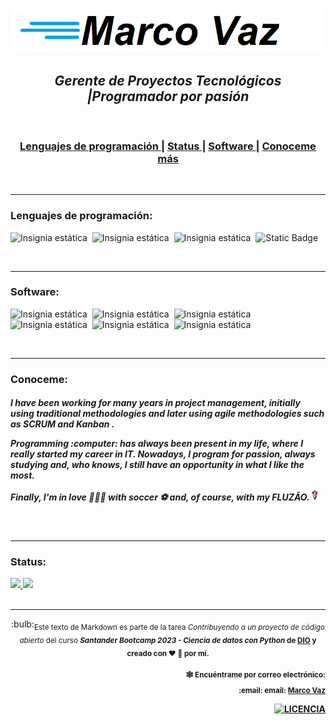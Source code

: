 ![marco](https://github.com/maavaz/git/blob/main/marcovaz.png)

<div align="center">
   <h2>
<a>
  <i>Gerente de Proyectos Tecnológicos <span>|</span>Programador por pasión</i>
<a>
</h2>
<br>
</div>

<div align="center">
   <h3>
     <a href="#lenguajes-de-programación">
      Lenguajes de programación
     </a>
    <span> | </span>
     <a href="#Status">
       Status
     </a>
     <span> | </span>
     <a href="#Software">
       Software
     </a>
     <span> | </span>
     <a href=#Conoceme>
       Conoceme más
     </a>
   </h3>
</div>


<br><hr>

<div align="left">
<span><h3>Lenguajes de programación:</h3></span>

![Insignia estática](https://img.shields.io/badge/PYTHON-black?style=flat&logo=python&logoColor=white)&nbsp;
![Insignia estática](https://img.shields.io/badge/GOLANG-black?style=flat&logo=goland&logoColor=white)&nbsp;
![Insignia estática](https://img.shields.io/badge/LINGUAGEM%20C-black?style=flat&logo=c&logoColor=white)&nbsp;
![Static Badge](https://img.shields.io/badge/LINGUAGEM%20C%2B%2B-black?style=flat&logo=cplusplus&logoColor=white)&nbsp;
</div>

<br><hr>
<div align="left">
<span><h3>Software:</h3></span>

![Insignia estática](https://img.shields.io/badge/JIRA-blue?style=flat&logo=jira&logoColor=white)&nbsp;
![Insignia estática](https://img.shields.io/badge/PROJECT-darkgreen?style=flat&logo=microsoft&logoColor=white)&nbsp;
![Insignia estática](https://img.shields.io/badge/EXCEL-darkblue?style=flat&logo=microsoftexcel&logoColor=amarillo)&nbsp;
![Insignia estática](https://img.shields.io/badge/SQLSERVER-darkblue?style=flat&logo=microsoftsqlserver&logoColor=white)&nbsp;
![Insignia estática](https://img.shields.io/badge/VSCODE-black?style=flat&logo=visualstudiocode&logoColor=white)&nbsp;
![Insignia estática](https://img.shields.io/badge/ANACONDA-brown?style=flat&logo=anaconda&logoColor=white)&nbsp;


</div>
<br><hr>
<div align="left">
<span><h3>Conoceme:</h3></span>
<h5><p>I have been working for many years in project management, initially using traditional methodologies and later using agile methodologies such as <i><b>SCRUM</b></i> and <i><b>Kanban .</b></i></p>
<p> Programming :computer: has always been present in my life, where I really started my career in IT. Nowadays, I program for passion, always studying and, who knows, I still have an opportunity in what I like the most. </p>
<p>Finally, I'm in love 💚💚💚 with <b>soccer ⚽ </b>and, of course, with my FLUZÃO. <img src="https://github.com/maavaz/git/blob/main/Fluminense.48.png" style="height: 18px; width: 2%;" /> </p></h5>
 </div>
<br><hr>
<div align="left">
<span><h3>Status:</h3></span>
   <a href="https://github.com/maavaz">
<div estilo="display: flex;">
  <img src="https://github-readme-stats.vercel.app/api?username=maavaz&show_icons=true&theme=transparent" style="alto: 200px; ancho: 45%;" />
   <img src="https://github-readme-stats.vercel.app/api/top-langs/?username=maavaz&layout=compact&theme=transparent" style="alto: 200px; ancho: 40%;" />
</div>
  </a>
</div>
<br><hr>
<div align="center">
<span>
:bulb:<sub>Este texto de Markdown es parte de la tarea <i> Contribuyendo a un proyecto de código abierto </i> del curso <i><b> Santander Bootcamp 2023 - Ciencia de datos con Python<b></b > </i> de <a href="https://dio.me"><b>DIO</b></a> y creado con ❤︎ 🧡 por mí.
   </sub>
</span>
<br>
<span>
  <div align="right">
<p><p><sub>🕸️ Encuéntrame por correo electrónico:</sub><br>
<sub>   
:email: email: <a href="mailto:maa.vaz@gmail.com" class="pui-text-blue"><i clase ="fa fa-sobre-o"></i> Marco Vaz</a></sub><br>                         
</div>

</span>
<span>
<div align="right">
   <!-- Licencia -->
   <a href="LICENCIA">
     <img src="https://img.shields.io/github/license/marktext/marktext.svg" alt="LICENCIA">
   </a>
</div>

</div>

